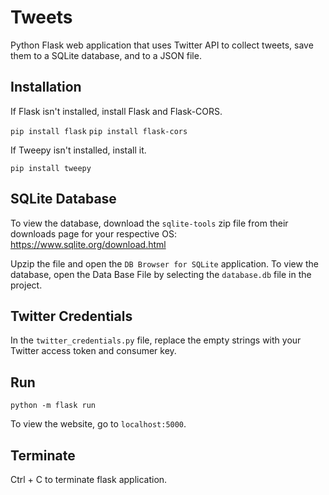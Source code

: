 # Tweets
Python Flask web application that uses Twitter API to collect tweets, save them to a SQLite database, and to a JSON file.

## Installation
If Flask isn't installed, install Flask and Flask-CORS.

```pip install flask```
```pip install flask-cors```

If Tweepy isn't installed, install it.

```pip install tweepy```

## SQLite Database
To view the database, download the ```sqlite-tools``` zip file from their downloads page for your respective OS: https://www.sqlite.org/download.html

Upzip the file and open the ```DB Browser for SQLite``` application. To view the database, open the Data Base File by selecting the ```database.db``` file in the project.

## Twitter Credentials
In the ```twitter_credentials.py``` file, replace the empty strings with your Twitter access token and consumer key.

## Run
```python -m flask run```

To view the website, go to ```localhost:5000```.

## Terminate
Ctrl + C to terminate flask application.
